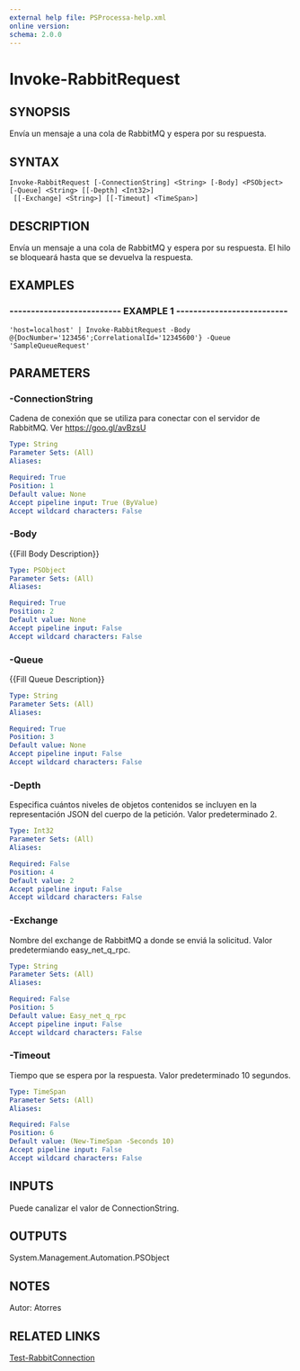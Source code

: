 ```yaml
---
external help file: PSProcessa-help.xml
online version: 
schema: 2.0.0
---
```


# Invoke-RabbitRequest

## SYNOPSIS
Envía un mensaje a una cola de RabbitMQ y espera por su respuesta.

## SYNTAX

```
Invoke-RabbitRequest [-ConnectionString] <String> [-Body] <PSObject> [-Queue] <String> [[-Depth] <Int32>]
 [[-Exchange] <String>] [[-Timeout] <TimeSpan>]
```

## DESCRIPTION
Envía un mensaje a una cola de RabbitMQ y espera por su respuesta.
El hilo se bloqueará hasta que se devuelva la respuesta.

## EXAMPLES

### -------------------------- EXAMPLE 1 --------------------------
```
'host=localhost' | Invoke-RabbitRequest -Body @{DocNumber='123456';CorrelationalId='12345600'} -Queue 'SampleQueueRequest'
```

## PARAMETERS

### -ConnectionString
Cadena de conexión que se utiliza para conectar con el servidor de RabbitMQ.
Ver https://goo.gl/avBzsU

```yaml
Type: String
Parameter Sets: (All)
Aliases: 

Required: True
Position: 1
Default value: None
Accept pipeline input: True (ByValue)
Accept wildcard characters: False
```

### -Body
{{Fill Body Description}}

```yaml
Type: PSObject
Parameter Sets: (All)
Aliases: 

Required: True
Position: 2
Default value: None
Accept pipeline input: False
Accept wildcard characters: False
```

### -Queue
{{Fill Queue Description}}

```yaml
Type: String
Parameter Sets: (All)
Aliases: 

Required: True
Position: 3
Default value: None
Accept pipeline input: False
Accept wildcard characters: False
```

### -Depth
Especifica cuántos niveles de objetos contenidos se incluyen en la representación JSON del cuerpo de la petición.
Valor predeterminado 2.

```yaml
Type: Int32
Parameter Sets: (All)
Aliases: 

Required: False
Position: 4
Default value: 2
Accept pipeline input: False
Accept wildcard characters: False
```

### -Exchange
Nombre del exchange de RabbitMQ a donde se enviá la solicitud.
Valor predetermiando easy_net_q_rpc.

```yaml
Type: String
Parameter Sets: (All)
Aliases: 

Required: False
Position: 5
Default value: Easy_net_q_rpc
Accept pipeline input: False
Accept wildcard characters: False
```

### -Timeout
Tiempo que se espera por la respuesta.
Valor predeterminado 10 segundos.

```yaml
Type: TimeSpan
Parameter Sets: (All)
Aliases: 

Required: False
Position: 6
Default value: (New-TimeSpan -Seconds 10)
Accept pipeline input: False
Accept wildcard characters: False
```

## INPUTS

Puede canalizar el valor de ConnectionString.

## OUTPUTS

System.Management.Automation.PSObject

## NOTES
Autor: Atorres

## RELATED LINKS

[Test-RabbitConnection](Test-RabbitConnection.md)

